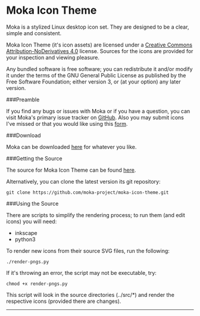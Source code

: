 Moka Icon Theme
===============

Moka is a stylized Linux desktop icon set. They are designed to be a clear, simple and consistent.

Moka Icon Theme (it's icon assets) are licensed under a [Creative Commons Attribution-NoDerivatives 4.0](http://creativecommons.org/licenses/by-nd/4.0/legalcode) license. Sources for the icons are provided for your inspection and viewing pleasure. 

Any bundled software is free software; you can redistribute it and/or modify it under the terms of the GNU General Public License as published by the Free Software Foundation; either version 3, or (at your option) any later version.

###Preamble

If you find any bugs or issues with Moka or if you have a question, you can visit Moka's primary issue tracker on [GitHub](https://github.com/moka-project/moka-icon-theme/issues). Also you may submit icons I've missed or that you would like using this [form](http://goo.gl/39uPJU).

###Download

Moka can be downloaded [here](http://www.mokaproject.com/moka-icon-theme/#download) for whatever you like.

###Getting the Source

The source for Moka Icon Theme can be found [here](https://github.com/moka-project/moka-icon-theme).

Alternatively, you can clone the latest version its git repository:

    git clone https://github.com/moka-project/moka-icon-theme.git

###Using the Source

There are scripts to simplify the rendering process; to run them (and edit icons) you will need:

 * inkscape
 * python3

To render new icons from their source SVG files, run the following:

    ./render-pngs.py

If it's throwing an error, the script may not be executable, try:
	
	chmod +x render-pngs.py

This script will look in the source directories (../src/*) and render the respective icons (provided there are changes).

-----------